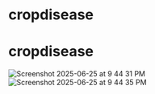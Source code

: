 # cropdisease
# cropdisease
![Screenshot 2025-06-25 at 9 44 31 PM](https://github.com/user-attachments/assets/22dc2d78-e893-449b-af27-fec8951bd2ca)
![Screenshot 2025-06-25 at 9 44 35 PM](https://github.com/user-attachments/assets/92624ff1-fa42-479c-899a-c433d156342f)
